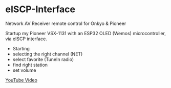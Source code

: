 # eISCP-Interface
Network AV Receiver remote control for Onkyo &amp; Pioneer

Startup my Pioneer VSX-1131 with an ESP32 OLED (Wemos) microcontroller, via eISCP interface.

* Starting
* selecting the right channel (NET)
* select favorite (TuneIn radio)
* find right station
* set volume

[YouTube Video](https://www.youtube.com/watch?v=cbbp1mKjVOo)
